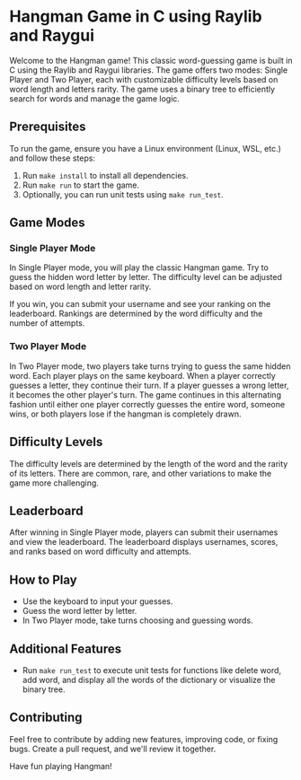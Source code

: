 # Hangman Game in C using Raylib and Raygui

Welcome to the Hangman game! This classic word-guessing game is built in C using the Raylib and Raygui libraries. The game offers two modes: Single Player and Two Player, each with customizable difficulty levels based on word length and letters rarity.
The game uses a binary tree to efficiently search for words and manage the game logic.


## Prerequisites

To run the game, ensure you have a Linux environment (Linux, WSL, etc.) and follow these steps:

1. Run `make install` to install all dependencies.
2. Run `make run` to start the game.
3. Optionally, you can run unit tests using `make run_test`.

## Game Modes

### Single Player Mode

In Single Player mode, you will play the classic Hangman game. Try to guess the hidden word letter by letter. The difficulty level can be adjusted based on word length and letter rarity.

If you win, you can submit your username and see your ranking on the leaderboard. Rankings are determined by the word difficulty and the number of attempts.

### Two Player Mode

In Two Player mode, two players take turns trying to guess the same hidden word. Each player plays on the same keyboard. When a player correctly guesses a letter, they continue their turn. If a player guesses a wrong letter, it becomes the other player's turn. The game continues in this alternating fashion until either one player correctly guesses the entire word, someone wins, or both players lose if the hangman is completely drawn.


## Difficulty Levels

The difficulty levels are determined by the length of the word and the rarity of its letters. There are common, rare, and other variations to make the game more challenging.

## Leaderboard

After winning in Single Player mode, players can submit their usernames and view the leaderboard. The leaderboard displays usernames, scores, and ranks based on word difficulty and attempts.

## How to Play

- Use the keyboard to input your guesses.
- Guess the word letter by letter.
- In Two Player mode, take turns choosing and guessing words.

## Additional Features

- Run `make run_test` to execute unit tests for functions like delete word, add word, and display all the words of the dictionary or visualize the binary tree.

## Contributing

Feel free to contribute by adding new features, improving code, or fixing bugs. Create a pull request, and we'll review it together.

Have fun playing Hangman!
